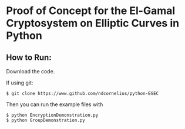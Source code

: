 Proof of Concept for the El-Gamal Cryptosystem on Elliptic Curves in Python
==============
How to Run:
--------------
Download the code.

If using git:

    $ git clone https://www.github.com/ndcornelius/python-EGEC

Then you can run the example files with

    $ python EncryptionDemonstration.py
    $ python GroupDemonstration.py
